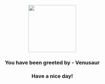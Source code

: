 <p align="center">
            <img src="https://raw.githubusercontent.com/PokeAPI/sprites/master/sprites/pokemon/3.png" width="150" height="150">
          </p>
          <h3 align="center">You have been greeted by - <b>Venusaur</b></h3>
          <h3 align="center">Have a nice day!</h3>
        